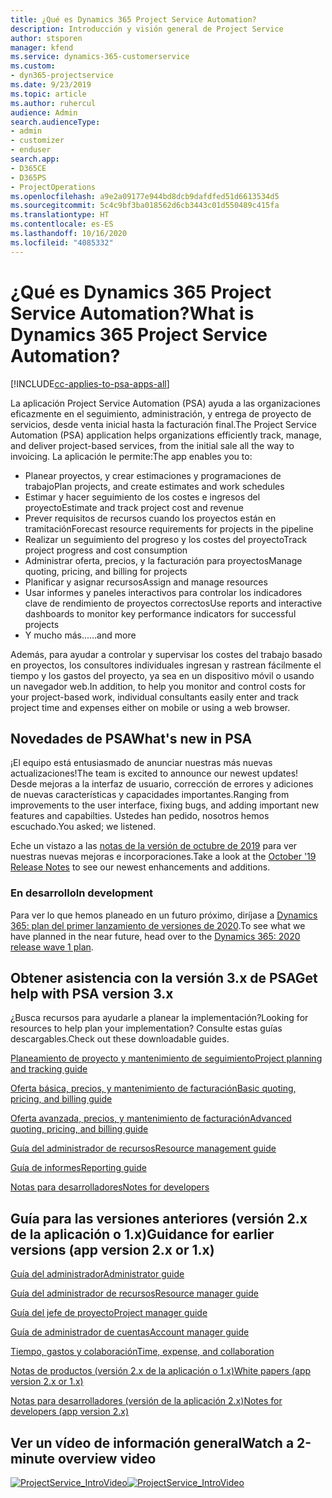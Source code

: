 ```yaml
---
title: ¿Qué es Dynamics 365 Project Service Automation?
description: Introducción y visión general de Project Service
author: stsporen
manager: kfend
ms.service: dynamics-365-customerservice
ms.custom:
- dyn365-projectservice
ms.date: 9/23/2019
ms.topic: article
ms.author: ruhercul
audience: Admin
search.audienceType:
- admin
- customizer
- enduser
search.app:
- D365CE
- D365PS
- ProjectOperations
ms.openlocfilehash: a9e2a09177e944bd8dcb9dafdfed51d6613534d5
ms.sourcegitcommit: 5c4c9bf3ba018562d6cb3443c01d550489c415fa
ms.translationtype: HT
ms.contentlocale: es-ES
ms.lasthandoff: 10/16/2020
ms.locfileid: "4085332"
---
```

# <a name="what-is-dynamics-365-project-service-automation"></a><span data-ttu-id="1c6de-103">¿Qué es Dynamics 365 Project Service Automation?</span><span class="sxs-lookup"><span data-stu-id="1c6de-103">What is Dynamics 365 Project Service Automation?</span></span>

[!INCLUDE[cc-applies-to-psa-apps-all](../includes/cc-applies-to-psa-apps-all.md)]

<span data-ttu-id="1c6de-104">La aplicación Project Service Automation (PSA) ayuda a las organizaciones eficazmente en el seguimiento, administración, y entrega de proyecto de servicios, desde venta inicial hasta la facturación final.</span><span class="sxs-lookup"><span data-stu-id="1c6de-104">The Project Service Automation (PSA) application helps organizations efficiently track, manage, and deliver project-based services, from the initial sale all the way to invoicing.</span></span> <span data-ttu-id="1c6de-105">La aplicación le permite:</span><span class="sxs-lookup"><span data-stu-id="1c6de-105">The app enables you to:</span></span>

- <span data-ttu-id="1c6de-106">Planear proyectos, y crear estimaciones y programaciones de trabajo</span><span class="sxs-lookup"><span data-stu-id="1c6de-106">Plan projects, and create estimates and work schedules</span></span>
- <span data-ttu-id="1c6de-107">Estimar y hacer seguimiento de los costes e ingresos del proyecto</span><span class="sxs-lookup"><span data-stu-id="1c6de-107">Estimate and track project cost and revenue</span></span>
- <span data-ttu-id="1c6de-108">Prever requisitos de recursos cuando los proyectos están en tramitación</span><span class="sxs-lookup"><span data-stu-id="1c6de-108">Forecast resource requirements for projects in the pipeline</span></span>
- <span data-ttu-id="1c6de-109">Realizar un seguimiento del progreso y los costes del proyecto</span><span class="sxs-lookup"><span data-stu-id="1c6de-109">Track project progress and cost consumption</span></span>
- <span data-ttu-id="1c6de-110">Administrar oferta, precios, y la facturación para proyectos</span><span class="sxs-lookup"><span data-stu-id="1c6de-110">Manage quoting, pricing, and billing for projects</span></span>
- <span data-ttu-id="1c6de-111">Planificar y asignar recursos</span><span class="sxs-lookup"><span data-stu-id="1c6de-111">Assign and manage resources</span></span>
- <span data-ttu-id="1c6de-112">Usar informes y paneles interactivos para controlar los indicadores clave de rendimiento de proyectos correctos</span><span class="sxs-lookup"><span data-stu-id="1c6de-112">Use reports and interactive dashboards to monitor key performance indicators for successful projects</span></span>
- <span data-ttu-id="1c6de-113">Y mucho más...</span><span class="sxs-lookup"><span data-stu-id="1c6de-113">...and more</span></span>

<span data-ttu-id="1c6de-114">Además, para ayudar a controlar y supervisar los costes del trabajo basado en proyectos, los consultores individuales ingresan y rastrean fácilmente el tiempo y los gastos del proyecto, ya sea en un dispositivo móvil o usando un navegador web.</span><span class="sxs-lookup"><span data-stu-id="1c6de-114">In addition, to help you monitor and control costs for your project-based work, individual consultants easily enter and track project time and expenses either on mobile or using a web browser.</span></span>

## <a name="whats-new-in-psa"></a><span data-ttu-id="1c6de-115">Novedades de PSA</span><span class="sxs-lookup"><span data-stu-id="1c6de-115">What's new in PSA</span></span>
<span data-ttu-id="1c6de-116">¡El equipo está entusiasmado de anunciar nuestras más nuevas actualizaciones!</span><span class="sxs-lookup"><span data-stu-id="1c6de-116">The team is excited to announce our newest updates!</span></span> <span data-ttu-id="1c6de-117">Desde mejoras a la interfaz de usuario, corrección de errores y adiciones de nuevas características y capacidades importantes.</span><span class="sxs-lookup"><span data-stu-id="1c6de-117">Ranging from improvements to the user interface, fixing bugs, and adding important new features and capabilties.</span></span> <span data-ttu-id="1c6de-118">Ustedes han pedido, nosotros hemos escuchado.</span><span class="sxs-lookup"><span data-stu-id="1c6de-118">You asked; we listened.</span></span>

<span data-ttu-id="1c6de-119">Eche un vistazo a las [notas de la versión de octubre de 2019](https://docs.microsoft.com/dynamics365-release-plan/2019wave2/index) para ver nuestras nuevas mejoras e incorporaciones.</span><span class="sxs-lookup"><span data-stu-id="1c6de-119">Take a look at the [October '19 Release Notes](https://docs.microsoft.com/dynamics365-release-plan/2019wave2/index) to see our newest enhancements and additions.</span></span>

### <a name="in-development"></a><span data-ttu-id="1c6de-120">En desarrollo</span><span class="sxs-lookup"><span data-stu-id="1c6de-120">In development</span></span>
<span data-ttu-id="1c6de-121">Para ver lo que hemos planeado en un futuro próximo, diríjase a [Dynamics 365: plan del primer lanzamiento de versiones de 2020](https://docs.microsoft.com/dynamics365-release-plan/2020wave1/index).</span><span class="sxs-lookup"><span data-stu-id="1c6de-121">To see what we have planned in the near future, head over to the [Dynamics 365: 2020 release wave 1 plan](https://docs.microsoft.com/dynamics365-release-plan/2020wave1/index).</span></span>

## <a name="get-help-with-psa-version-3x"></a><span data-ttu-id="1c6de-122">Obtener asistencia con la versión 3.x de PSA</span><span class="sxs-lookup"><span data-stu-id="1c6de-122">Get help with PSA version 3.x</span></span>
<span data-ttu-id="1c6de-123">¿Busca recursos para ayudarle a planear la implementación?</span><span class="sxs-lookup"><span data-stu-id="1c6de-123">Looking for resources to help plan your implementation?</span></span> <span data-ttu-id="1c6de-124">Consulte estas guías descargables.</span><span class="sxs-lookup"><span data-stu-id="1c6de-124">Check out these downloadable guides.</span></span>

 [<span data-ttu-id="1c6de-125">Planeamiento de proyecto y mantenimiento de seguimiento</span><span class="sxs-lookup"><span data-stu-id="1c6de-125">Project planning and tracking guide</span></span>](../psa/implementation-guides/project-planning-tracking.md)

 [<span data-ttu-id="1c6de-126">Oferta básica, precios, y mantenimiento de facturación</span><span class="sxs-lookup"><span data-stu-id="1c6de-126">Basic quoting, pricing, and billing guide</span></span>](../psa/implementation-guides/begin-quoting-pricing-billing.md)

 [<span data-ttu-id="1c6de-127">Oferta avanzada, precios, y mantenimiento de facturación</span><span class="sxs-lookup"><span data-stu-id="1c6de-127">Advanced quoting, pricing, and billing guide</span></span>](../psa/implementation-guides/adv-quoting-pricing-billing.md)

 [<span data-ttu-id="1c6de-128">Guía del administrador de recursos</span><span class="sxs-lookup"><span data-stu-id="1c6de-128">Resource management guide</span></span>](../psa/implementation-guides/resource-management-guide.md)

 [<span data-ttu-id="1c6de-129">Guía de informes</span><span class="sxs-lookup"><span data-stu-id="1c6de-129">Reporting guide</span></span>](../psa/implementation-guides/reporting-guide.md)

 [<span data-ttu-id="1c6de-130">Notas para desarrolladores</span><span class="sxs-lookup"><span data-stu-id="1c6de-130">Notes for developers</span></span>](../psa/developer-guides/overview-dev-notes-v3.x.md)

## <a name="guidance-for-earlier-versions-app-version-2x-or-1x"></a><span data-ttu-id="1c6de-131">Guía para las versiones anteriores (versión 2.x de la aplicación o 1.x)</span><span class="sxs-lookup"><span data-stu-id="1c6de-131">Guidance for earlier versions (app version 2.x or 1.x)</span></span>
 [<span data-ttu-id="1c6de-132">Guía del administrador</span><span class="sxs-lookup"><span data-stu-id="1c6de-132">Administrator guide</span></span>](../psa/admin-guide.md)

 [<span data-ttu-id="1c6de-133">Guía del administrador de recursos</span><span class="sxs-lookup"><span data-stu-id="1c6de-133">Resource manager guide</span></span>](../psa/resource-manager-guide.md)

 [<span data-ttu-id="1c6de-134">Guía del jefe de proyecto</span><span class="sxs-lookup"><span data-stu-id="1c6de-134">Project manager guide</span></span>](../psa/project-manager-guide.md)

 [<span data-ttu-id="1c6de-135">Guía de administrador de cuentas</span><span class="sxs-lookup"><span data-stu-id="1c6de-135">Account manager guide</span></span>](../psa/account-manager-guide.md)

 [<span data-ttu-id="1c6de-136">Tiempo, gastos y colaboración</span><span class="sxs-lookup"><span data-stu-id="1c6de-136">Time, expense, and collaboration</span></span>](../psa/time-expense-collaboration-guide.md)

 [<span data-ttu-id="1c6de-137">Notas de productos (versión 2.x de la aplicación o 1.x)</span><span class="sxs-lookup"><span data-stu-id="1c6de-137">White papers (app version 2.x or 1.x)</span></span>](../psa/white-papers.md)

 [<span data-ttu-id="1c6de-138">Notas para desarrolladores (versión de la aplicación 2.x)</span><span class="sxs-lookup"><span data-stu-id="1c6de-138">Notes for developers (app version 2.x)</span></span>](../psa/developer-guides/add-custom-qoi-forms-v2.x.md)

 ## <a name="watch-a-2-minute-overview-video"></a><span data-ttu-id="1c6de-139">Ver un vídeo de información general</span><span class="sxs-lookup"><span data-stu-id="1c6de-139">Watch a 2-minute overview video</span></span>
 <a name="heroArea"></a> <span data-ttu-id="1c6de-140">[![ProjectService_IntroVideo](../psa/media/project-service-intro-video.png "ProjectService_IntroVideo")](https://go.microsoft.com/fwlink/p/?LinkId=799457)</span><span class="sxs-lookup"><span data-stu-id="1c6de-140">[![ProjectService_IntroVideo](../psa/media/project-service-intro-video.png "ProjectService_IntroVideo")](https://go.microsoft.com/fwlink/p/?LinkId=799457)</span></span>



